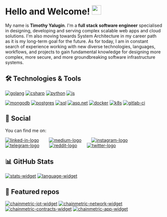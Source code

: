 # Hello and Welcome! <img src="https://raw.githubusercontent.com/MartinHeinz/MartinHeinz/master/wave.gif" width="30px">

My name is **Timothy Yalugin**. I'm a **full stack software engineer** specialised in designing, developing and serving complex scalable web apps and cloud solutions. I'm also moving towards System Architecture in my career path as it is my long-term goal for the future. As for today, I am in constant search of experience working with new diverse technologies, languages, workflows, and projects to gain fundamental knowledge for designing more complex, more secure, and more groundbreaking software infrastructure systems.

## 🛠 Technologies & Tools

[![golang]](https://golang.org)
[![csharp]](https://docs.microsoft.com/en-us/dotnet/csharp)
[![python]](https://www.python.org)
[![js]](https://developer.mozilla.org/docs/Web/JavaScript)

[![mongodb]](https://www.mongodb.com)
[![postgres]](https://www.postgresql.org)
[![sql]](https://www.microsoft.com/sql-server)
[![asp.net]](https://dotnet.microsoft.com/apps/aspnet)
[![docker]](https://www.docker.com)
[![k8s]](https://kubernetes.io)
[![gitlab-ci]](https://about.gitlab.com/stages-devops-lifecycle/continuous-integration/)

## 🤙 Social

You can find me on:

[![linked-in-logo]][linked-in]&emsp;&emsp;
[![medium-logo]][medium]&emsp;&emsp;
[![instagram-logo]][instagram]&emsp;&emsp;
[![telegram-logo]][telegram]&emsp;&emsp;
[![reddit-logo]][reddit]&emsp;&emsp;
[![twitter-logo]][twitter]&emsp;&emsp;

## 📊 GitHub Stats

[![stats-widget]][timothy-user]
[![language-widget]][timothy-user]

## 📌 Featured repos

[![chainmetric-iot-widget]][chainmetric-iot]
[![chainmetric-network-widget]][chainmetric-network]
[![chainmetric-contracts-widget]][chainmetric-contracts]
[![chainmetric-app-widget]][chainmetric-app]

[golang]: https://img.shields.io/badge/Code-Golang-informational?style=flat&logo=go&logoColor=white&color=teal
[csharp]: https://img.shields.io/badge/Code-C%23-informational?style=flat&logo=c-sharp&logoColor=white&color=teal
[python]: https://img.shields.io/badge/Code-Python-informational?style=flat&logo=python&logoColor=white&color=teal
[js]: https://img.shields.io/badge/Code-JavaScript-informational?style=flat&logo=javascript&logoColor=white&color=teal
[mongodb]: https://img.shields.io/badge/Tools-MongoDB-informational?style=flat&logo=mongoDB&logoColor=white&color=teal
[postgres]: https://img.shields.io/badge/Tools-PostgreSQL-informational?style=flat&logo=postgresql&logoColor=white&color=teal
[sql]: https://img.shields.io/badge/Tools-MS%20SQL-informational?style=flat&logo=microsoft%20SQL%20Server&logoColor=white&color=teal
[asp.net]: https://img.shields.io/badge/Tools-ASP.NET-informational?style=flat&logo=.net&logoColor=white&color=teal
[docker]: https://img.shields.io/badge/Tools-Docker-informational?style=flat&logo=docker&logoColor=white&color=teal
[k8s]: https://img.shields.io/badge/Tools-Kubernetes-informational?style=flat&logo=kubernetes&logoColor=white&color=teal
[gitlab-ci]: https://img.shields.io/badge/Tools-Gitlab_CI-informational?style=flat&logo=gitlab&logoColor=white&color=teal

[linked-in]: https://www.linkedin.com/in/timoth-y
[medium]: https://medium.com/@timoth-y
[telegram]: https://t.me/timoth-y
[instagram]: https://www.instagram.com/timoth.io
[reddit]: https://www.reddit.com/user/timoth_y
[twitter]: https://twitter.com/timoth_io

[linked-in-logo]: https://raw.githubusercontent.com/timoth-y/timoth-y/master/assets/linkedin.svg
[medium-logo]: https://raw.githubusercontent.com/timoth-y/timoth-y/master/assets/medium.svg
[telegram-logo]: https://raw.githubusercontent.com/timoth-y/timoth-y/master/assets/telegram.svg
[instagram-logo]: https://raw.githubusercontent.com/timoth-y/timoth-y/master/assets/instagram.svg
[reddit-logo]: https://raw.githubusercontent.com/timoth-y/timoth-y/master/assets/reddit.svg
[twitter-logo]: https://raw.githubusercontent.com/timoth-y/timoth-y/master/assets/twitter.svg

[timothy-user]: https://github.com/timoth-y/timoth-y

[stats-widget]: https://github-readme-stats.vercel.app/api?username=timoth-y&hide=issues&show_icons=true&line_height=25&count_private=true&title_color=ffffff&text_color=c9cacc&icon_color=2bbc8a&bg_color=171F25&hide_border=true
[language-widget]: https://github-readme-stats.vercel.app/api/top-langs/?username=timoth-y&langs_count=5&hide=css,html,less&line_height=25&title_color=ffffff&text_color=c9cacc&icon_color=2bbc8a&bg_color=171F25&count_private=true&hide_border=true&layout=compact&card_width=305

[chainmetric-network-widget]: https://github-readme-stats.vercel.app/api/pin/?username=timoth-y&repo=chainmetric-network&title_color=ffffff&text_color=c9cacc&icon_color=2bbc8a&bg_color=171F25&hide_border=true
[chainmetric-network]: https://github.com/timoth-y/chainmetric-network

[chainmetric-contracts-widget]: https://github-readme-stats.vercel.app/api/pin/?username=timoth-y&repo=chainmetric-contracts&title_color=ffffff&text_color=c9cacc&icon_color=2bbc8a&bg_color=171F25&hide_border=true
[chainmetric-contracts]: https://github.com/timoth-y/chainmetric-contracts

[chainmetric-iot-widget]: https://github-readme-stats.vercel.app/api/pin/?username=timoth-y&repo=chainmetric-iot&title_color=ffffff&text_color=c9cacc&icon_color=2bbc8a&bg_color=171F25&hide_border=true
[chainmetric-iot]: https://github.com/timoth-y/chainmetric-iot

[chainmetric-app-widget]: https://github-readme-stats.vercel.app/api/pin/?username=timoth-y&repo=chainmetric-app&title_color=ffffff&text_color=c9cacc&icon_color=2bbc8a&bg_color=171F25&hide_border=true
[chainmetric-app]: https://github.com/timoth-y/chainmetric-app

[kicksware-widget]: https://github-readme-stats.vercel.app/api/pin/?username=timoth-y&repo=kicksware-platform&title_color=ffffff&text_color=c9cacc&icon_color=2bbc8a&bg_color=171F25&hide_border=true
[kicksware-platform]: https://github.com/timoth-y/kicksware-platform

[kicksware-api-widget]: https://github-readme-stats.vercel.app/api/pin/?username=timoth-y&repo=kicksware-api&title_color=ffffff&text_color=c9cacc&icon_color=2bbc8a&bg_color=171F25&hide_border=true
[kicksware-api]: https://github.com/timoth-y/kicksware-api

[kicksware-web-app-widget]: https://github-readme-stats.vercel.app/api/pin/?username=timoth-y&repo=kicksware-web-app&title_color=ffffff&text_color=c9cacc&icon_color=2bbc8a&bg_color=171F25&hide_border=true
[kicksware-web-app]: https://github.com/timoth-y/kicksware-web-app

[sneaker-ai-widget]: https://github-readme-stats.vercel.app/api/pin/?username=timoth-y&repo=sneaker-recognition-ai&title_color=ffffff&text_color=c9cacc&icon_color=2bbc8a&bg_color=171F25&hide_border=true&cache_seconds=3600
[sneaker-ai]: https://github.com/timoth-y/sneaker-recognition-ai
